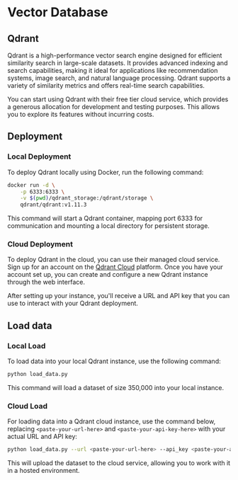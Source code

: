 # Vector Database

## Qdrant

Qdrant is a high-performance vector search engine designed for efficient similarity search in large-scale datasets. It provides advanced indexing and search capabilities, making it ideal for applications like recommendation systems, image search, and natural language processing. Qdrant supports a variety of similarity metrics and offers real-time search capabilities.

You can start using Qdrant with their free tier cloud service, which provides a generous allocation for development and testing purposes. This allows you to explore its features without incurring costs.

## Deployment

### Local Deployment

To deploy Qdrant locally using Docker, run the following command:

```bash
docker run -d \
    -p 6333:6333 \
    -v $(pwd)/qdrant_storage:/qdrant/storage \
    qdrant/qdrant:v1.11.3
```

This command will start a Qdrant container, mapping port 6333 for communication and mounting a local directory for persistent storage.

### Cloud Deployment

To deploy Qdrant in the cloud, you can use their managed cloud service. Sign up for an account on the [Qdrant Cloud](https://qdrant.tech/) platform. Once you have your account set up, you can create and configure a new Qdrant instance through the web interface.

After setting up your instance, you'll receive a URL and API key that you can use to interact with your Qdrant deployment.

## Load data

### Local Load

To load data into your local Qdrant instance, use the following command:

```bash
python load_data.py
```

This command will load a dataset of size 350,000 into your local instance.

### Cloud Load

For loading data into a Qdrant cloud instance, use the command below, replacing `<paste-your-url-here>` and `<paste-your-api-key-here>` with your actual URL and API key:

```bash
python load_data.py --url <paste-your-url-here> --api_key <paste-your-api-key-here>
```

This will upload the dataset to the cloud service, allowing you to work with it in a hosted environment.
